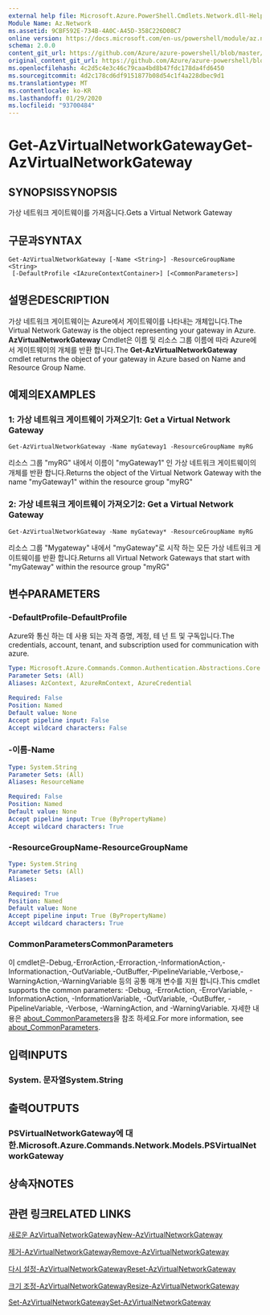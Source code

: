 ```yaml
---
external help file: Microsoft.Azure.PowerShell.Cmdlets.Network.dll-Help.xml
Module Name: Az.Network
ms.assetid: 9CBF592E-734B-4A0C-A45D-358C226D08C7
online version: https://docs.microsoft.com/en-us/powershell/module/az.network/get-azvirtualnetworkgateway
schema: 2.0.0
content_git_url: https://github.com/Azure/azure-powershell/blob/master/src/Network/Network/help/Get-AzVirtualNetworkGateway.md
original_content_git_url: https://github.com/Azure/azure-powershell/blob/master/src/Network/Network/help/Get-AzVirtualNetworkGateway.md
ms.openlocfilehash: 4c2d5c4e3c46c79caa4bd8b47fdc178da4fd6450
ms.sourcegitcommit: 4d2c178cd6df9151877b08d54c1f4a228dbec9d1
ms.translationtype: MT
ms.contentlocale: ko-KR
ms.lasthandoff: 01/29/2020
ms.locfileid: "93700484"
---
```

# <span data-ttu-id="83ee9-101">Get-AzVirtualNetworkGateway</span><span class="sxs-lookup"><span data-stu-id="83ee9-101">Get-AzVirtualNetworkGateway</span></span>

## <span data-ttu-id="83ee9-102">SYNOPSIS</span><span class="sxs-lookup"><span data-stu-id="83ee9-102">SYNOPSIS</span></span>
<span data-ttu-id="83ee9-103">가상 네트워크 게이트웨이를 가져옵니다.</span><span class="sxs-lookup"><span data-stu-id="83ee9-103">Gets a Virtual Network Gateway</span></span>

## <span data-ttu-id="83ee9-104">구문과</span><span class="sxs-lookup"><span data-stu-id="83ee9-104">SYNTAX</span></span>

```
Get-AzVirtualNetworkGateway [-Name <String>] -ResourceGroupName <String>
 [-DefaultProfile <IAzureContextContainer>] [<CommonParameters>]
```

## <span data-ttu-id="83ee9-105">설명은</span><span class="sxs-lookup"><span data-stu-id="83ee9-105">DESCRIPTION</span></span>
<span data-ttu-id="83ee9-106">가상 네트워크 게이트웨이는 Azure에서 게이트웨이를 나타내는 개체입니다.</span><span class="sxs-lookup"><span data-stu-id="83ee9-106">The Virtual Network Gateway is the object representing your gateway in Azure.</span></span>
<span data-ttu-id="83ee9-107">**AzVirtualNetworkGateway** Cmdlet은 이름 및 리소스 그룹 이름에 따라 Azure에서 게이트웨이의 개체를 반환 합니다.</span><span class="sxs-lookup"><span data-stu-id="83ee9-107">The **Get-AzVirtualNetworkGateway** cmdlet returns the object of your gateway in Azure based on Name and Resource Group Name.</span></span>

## <span data-ttu-id="83ee9-108">예제의</span><span class="sxs-lookup"><span data-stu-id="83ee9-108">EXAMPLES</span></span>

### <span data-ttu-id="83ee9-109">1: 가상 네트워크 게이트웨이 가져오기</span><span class="sxs-lookup"><span data-stu-id="83ee9-109">1: Get a Virtual Network Gateway</span></span>
```
Get-AzVirtualNetworkGateway -Name myGateway1 -ResourceGroupName myRG
```

<span data-ttu-id="83ee9-110">리소스 그룹 "myRG" 내에서 이름이 "myGateway1" 인 가상 네트워크 게이트웨이의 개체를 반환 합니다.</span><span class="sxs-lookup"><span data-stu-id="83ee9-110">Returns the object of the Virtual Network Gateway with the name "myGateway1" within the resource group "myRG"</span></span>

### <span data-ttu-id="83ee9-111">2: 가상 네트워크 게이트웨이 가져오기</span><span class="sxs-lookup"><span data-stu-id="83ee9-111">2: Get a Virtual Network Gateway</span></span>
```
Get-AzVirtualNetworkGateway -Name myGateway* -ResourceGroupName myRG
```

<span data-ttu-id="83ee9-112">리소스 그룹 "Mygateway" 내에서 "myGateway"로 시작 하는 모든 가상 네트워크 게이트웨이를 반환 합니다.</span><span class="sxs-lookup"><span data-stu-id="83ee9-112">Returns all Virtual Network Gateways that start with "myGateway" within the resource group "myRG"</span></span>

## <span data-ttu-id="83ee9-113">변수</span><span class="sxs-lookup"><span data-stu-id="83ee9-113">PARAMETERS</span></span>

### <span data-ttu-id="83ee9-114">-DefaultProfile</span><span class="sxs-lookup"><span data-stu-id="83ee9-114">-DefaultProfile</span></span>
<span data-ttu-id="83ee9-115">Azure와 통신 하는 데 사용 되는 자격 증명, 계정, 테 넌 트 및 구독입니다.</span><span class="sxs-lookup"><span data-stu-id="83ee9-115">The credentials, account, tenant, and subscription used for communication with azure.</span></span>

```yaml
Type: Microsoft.Azure.Commands.Common.Authentication.Abstractions.Core.IAzureContextContainer
Parameter Sets: (All)
Aliases: AzContext, AzureRmContext, AzureCredential

Required: False
Position: Named
Default value: None
Accept pipeline input: False
Accept wildcard characters: False
```

### <span data-ttu-id="83ee9-116">-이름</span><span class="sxs-lookup"><span data-stu-id="83ee9-116">-Name</span></span>
```yaml
Type: System.String
Parameter Sets: (All)
Aliases: ResourceName

Required: False
Position: Named
Default value: None
Accept pipeline input: True (ByPropertyName)
Accept wildcard characters: True
```

### <span data-ttu-id="83ee9-117">-ResourceGroupName</span><span class="sxs-lookup"><span data-stu-id="83ee9-117">-ResourceGroupName</span></span>
```yaml
Type: System.String
Parameter Sets: (All)
Aliases:

Required: True
Position: Named
Default value: None
Accept pipeline input: True (ByPropertyName)
Accept wildcard characters: True
```

### <span data-ttu-id="83ee9-118">CommonParameters</span><span class="sxs-lookup"><span data-stu-id="83ee9-118">CommonParameters</span></span>
<span data-ttu-id="83ee9-119">이 cmdlet은-Debug,-ErrorAction,-Erroraction,-InformationAction,-Informationaction,-OutVariable,-OutBuffer,-PipelineVariable,-Verbose,-WarningAction,-WarningVariable 등의 공통 매개 변수를 지원 합니다.</span><span class="sxs-lookup"><span data-stu-id="83ee9-119">This cmdlet supports the common parameters: -Debug, -ErrorAction, -ErrorVariable, -InformationAction, -InformationVariable, -OutVariable, -OutBuffer, -PipelineVariable, -Verbose, -WarningAction, and -WarningVariable.</span></span> <span data-ttu-id="83ee9-120">자세한 내용은 [about_CommonParameters](https://go.microsoft.com/fwlink/?LinkID=113216)을 참조 하세요.</span><span class="sxs-lookup"><span data-stu-id="83ee9-120">For more information, see [about_CommonParameters](https://go.microsoft.com/fwlink/?LinkID=113216).</span></span>

## <span data-ttu-id="83ee9-121">입력</span><span class="sxs-lookup"><span data-stu-id="83ee9-121">INPUTS</span></span>

### <span data-ttu-id="83ee9-122">System. 문자열</span><span class="sxs-lookup"><span data-stu-id="83ee9-122">System.String</span></span>

## <span data-ttu-id="83ee9-123">출력</span><span class="sxs-lookup"><span data-stu-id="83ee9-123">OUTPUTS</span></span>

### <span data-ttu-id="83ee9-124">PSVirtualNetworkGateway에 대 한.</span><span class="sxs-lookup"><span data-stu-id="83ee9-124">Microsoft.Azure.Commands.Network.Models.PSVirtualNetworkGateway</span></span>

## <span data-ttu-id="83ee9-125">상속자</span><span class="sxs-lookup"><span data-stu-id="83ee9-125">NOTES</span></span>

## <span data-ttu-id="83ee9-126">관련 링크</span><span class="sxs-lookup"><span data-stu-id="83ee9-126">RELATED LINKS</span></span>

[<span data-ttu-id="83ee9-127">새로운 AzVirtualNetworkGateway</span><span class="sxs-lookup"><span data-stu-id="83ee9-127">New-AzVirtualNetworkGateway</span></span>](./New-AzVirtualNetworkGateway.md)

[<span data-ttu-id="83ee9-128">제거-AzVirtualNetworkGateway</span><span class="sxs-lookup"><span data-stu-id="83ee9-128">Remove-AzVirtualNetworkGateway</span></span>](./Remove-AzVirtualNetworkGateway.md)

[<span data-ttu-id="83ee9-129">다시 설정-AzVirtualNetworkGateway</span><span class="sxs-lookup"><span data-stu-id="83ee9-129">Reset-AzVirtualNetworkGateway</span></span>](./Reset-AzVirtualNetworkGateway.md)

[<span data-ttu-id="83ee9-130">크기 조정-AzVirtualNetworkGateway</span><span class="sxs-lookup"><span data-stu-id="83ee9-130">Resize-AzVirtualNetworkGateway</span></span>](./Resize-AzVirtualNetworkGateway.md)

[<span data-ttu-id="83ee9-131">Set-AzVirtualNetworkGateway</span><span class="sxs-lookup"><span data-stu-id="83ee9-131">Set-AzVirtualNetworkGateway</span></span>](./Set-AzVirtualNetworkGateway.md)
